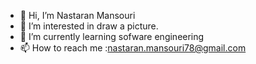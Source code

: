 - 👋 Hi, I’m Nastaran Mansouri
- 👀 I’m interested in draw a picture.
- 🌱 I’m currently learning sofware engineering
- 📫 How to reach me :nastaran.mansouri78@gmail.com

<!---
nastaranmansouri/nastaranmansouri is a ✨ special ✨ repository because its `README.md` (this file) appears on your GitHub profile.
You can click the Preview link to take a look at your changes.
--->

